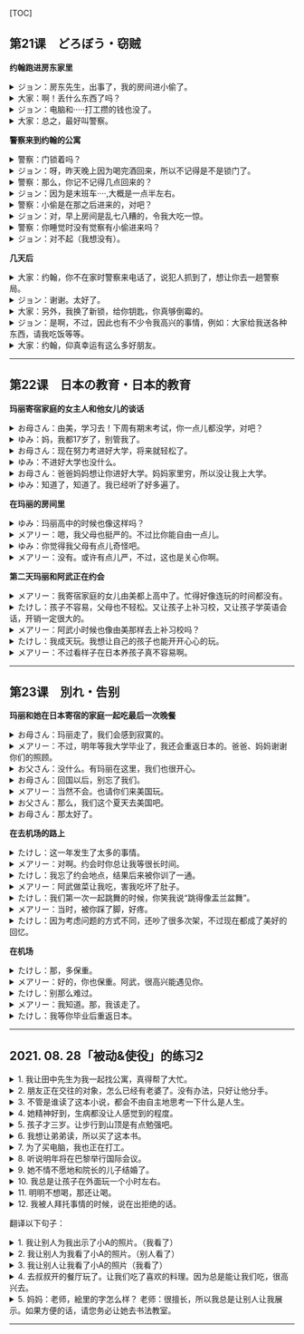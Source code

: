[TOC]
## 第21课　どろぼう・窃贼
**约翰跑进房东家里**
<details>
<summary>
ジョン：房东先生，出事了，我的房间进小偷了。</summary>

大家さん、大変です。どろぼうに　入られました。
</details>

<details>
<summary>
大家：啊！丢什么东西了吗？</summary>

えっ。何か　とられたん　ですか。
</details>

<details>
<summary>
ジョン：电脑和·····打工攒的钱也没了。</summary>

コンピューターと……バイトで　ためたお金　もありません。
</details>

<details>
<summary>
大家：总之，最好叫警察。</summary>

とにかく、警察に　連絡するした　ほうがいいですよ。
</details>

**警察来到约翰的公寓**
<details>
<summary>
警察：门锁着吗？</summary>

かぎは　かけてあったん　ですか。
</details>

<details>
<summary>
ジョン：呀，昨天晚上因为喝完酒回来，所以不记得是不是锁门了。</summary>

さあ……ゆうべは飲んで帰ったから、かぎをかけた　かどうか　よく覚えていないんです。
</details>

<details>
<summary>
警察：那么，你记不记得几点回来的？</summary>

じゃあ、何時ごろ帰ったか　覚えていますか。
</details>

<details>
<summary>
ジョン：因为是末班车····,大概是一点半左右。</summary>

終電だったから……たぶん、一時半ごろです。
</details>

<details>
<summary>
警察：小偷是在那之后进来的，对吧？</summary>

どろぼうは、その後　入ったんですね。
</details>

<details>
<summary>
ジョン：对，早上房间是乱七八糟的，令我大吃一惊。</summary>

ええ。朝、部屋が　めちゃく　ちゃだったんで、びっくり　したんです。
</details>

<details>
<summary>
警察：你睡觉时没有觉察有小偷进来吗？</summary>

寝ている間に　どろぼうに　入られて、気が　つかなかったんですか。
</details>

<details>
<summary>
ジョン：对不起（我想没有）。</summary>

すみません。
</details>

**几天后**
<details>
<summary>
大家：约翰，你不在家时警察来电话了，说犯人抓到了，想让你去一趟警察局。</summary>

ジョンさん、留守の間に　警察から電話が　ありましたよ。犯人が捕まったので、警察に　来てほしい　そうです。
</details>

<details>
<summary>
ジョン：谢谢。太好了。</summary>

ありがとう　ございます。よかった。
</details>

<details>
<summary>
大家：另外，我换了新锁，给你钥匙，你真够倒霉的。</summary>

それから、かざを　新しくしました　から、どうぞ。本当に大変でしたね。
</details>

<details>
<summary>
ジョン：是啊，不过，因此也有不少令我高兴的事情，例如：大家给我送各种东西，请我吃饭等等。</summary>

ええ。でも、そのおかげで、いいことも　ありました。みんな　いろいろな物をくれたり、おごってくれたり　したんです。
</details>

<details>
<summary>
大家：约翰，仰真幸运有这么多好朋友。</summary>

ジョンさんは、いい友だちが　たくさんいて、幸せですね。
</details>

---

## 第22课　日本の教育・日本的教育
**玛丽寄宿家庭的女主人和他女儿的谈话**
<details>
<summary>
お母さん：由美，学习去！下周有期末考试，你一点儿都没学，对吧？</summary>

ゆみ、勉強しなさい。来週は　期末試験があるのに　ぜんぜん勉強していないでしょ。
</details>

<details>
<summary>
ゆみ：妈，我都17岁了，别管我了。</summary>

お母さん、私、もう十七なんだ　から、少し　ほっておいてよ。
</details>

<details>
<summary>
お母さん：现在努力考进好大学，将来就轻松了。</summary>

今、がんばって　おけば、いい大学に入れて、後で　楽になるんだ　から。
</details>

<details>
<summary>
ゆみ：不进好大学也没什么。</summary>

私、別にいい大学に　行けなくてもいい。
</details>

<details>
<summary>
お母さん：爸爸妈妈想让你进好大学。妈妈家里穷，所以没让我上大学。</summary>

お父さんと　お母さんは　あなたを　いい大学に　行かせてあげたいの。お母さんのうちは　貧乏だった　から、大学に行かせて　くれなかったのよ。
</details>

<details>
<summary>
ゆみ：知道了，知道了。我已经听了好多遍了。</summary>

わかった、わかった。その話、もう　何度も聞いた。
</details>

**在玛丽的房间里**
<details>
<summary>
ゆみ：玛丽高中的时候也像这样吗？</summary>

メアリーも、高校の時、こんな　そうだった?
</details>

<details>
<summary>
メアリー：嗯，我父母也挺严的。不过比你能自由一点儿。</summary>

そうねえ、やっばり　親は　うるさかった　けど、もう少し自由が　あったかな。
</details>

<details>
<summary>
ゆみ：你觉得我父母有点儿奇怪吧。</summary>

うちの親、ちょっと変だ　と思う　でしょ。
</details>

<details>
<summary>
メアリー：没有。或许有点儿严，不过，这也是关心你啊。</summary>

そんなこと　ないよ。ちょっと　厳しい　かもしれない　けど、ゆみちゃんのことを　心配しているんだよ。
</details>

**第二天玛丽和阿武正在约会**
<details>
<summary>
メアリー：我寄宿家庭的女儿由美都上高中了。忙得好像连玩的时间都没有。</summary>

うちのゆみちゃん、　高校生なのに　忙しくて、ぜんぜん　遊ぶ時間がない　みたい。
</details>

<details>
<summary>
たけし：孩子不容易，父母也不轻松。又让孩子上补习校，又让孩子学英语会话，开销一定很大的。</summary>

子供も大変だ　けど、親も大変だ　と思うよ。塾に　行かせたり、英会話を　習わせたり、お金が　かかる　だろうなあ。
</details>

<details>
<summary>
メアリー：阿武小时候也像由美那样去上补习校吗？</summary>

たけしくんも子供の時、ゆみちゃんのように　塾に行ってた?
</details>

<details>
<summary>
たけし：我成天玩。我想让自己的孩子也能开开心心的玩。</summary>

ほくは　ずっと　遊んでた。自分の子供にも、のんびり　遊ばせて　あげ　たいなあ。
</details>

<details>
<summary>
メアリー：不过看样子在日本养孩子真不容易啊。</summary>

でも、日本で　子供を育てるのは　大変そうだ　ね。
</details>

---

## 第23课　別れ・告别
**玛丽和她在日本寄宿的家庭一起吃最后一次晚餐**
<details>
<summary>お母さん：玛丽走了，我们会感到寂寞的。</summary>

メアリーがいなくなるとさびしくなるね。
</details>

<details>
<summary>メアリー：不过，明年等我大学毕业了，我还会重返日本的。爸爸、妈妈谢谢你们的照顾。</summary>

でも、来年大学を卒業したら、また日本に戻ってきますから。お父さん、お母さん、本当にお世話になりました。
</details>

<details>
<summary>お父さん：没什么。有玛丽在这里，我们也很开心。</summary>

いや。私たちもメアリーがいて、とても楽しかったよ。
</details>

<details>
<summary>お母さん：回国以后，别忘了我们。</summary>

国に帰っても、私たちのことを忘れないでね。
</details>

<details>
<summary>メアリー：当然不会。也请你们来美国玩。</summary>

もちろん。アメリカにも遊びに来てください。s
</details>

<details>
<summary>お父さん：那么，我们这个夏天去美国吧。</summary>

じゃあ、この夏はアメリカに行くことにしようか。
</details>

<details>
<summary>お母さん：那太好了。</summary>

いいわね。
</details>

**在去机场的路上**
<details>
<summary>たけし：这一年发生了太多的事情。</summary>

この一年、いろいろなことがあったね。
</details>

<details>
<summary>メアリー：对啊。约会时你总让我等很长时间。</summary>

そうそう。デートの時、よく待たされた。
</details>

<details>
<summary>たけし：我忘了约会地点，结果后来被你训了一通。</summary>

ぼくが約束の場所を間違えて、後で、ものすごく怒られたり。
</details>

<details>
<summary>メアリー：阿武做菜让我吃，害我吃坏了肚子。</summary>

たけしくんが作った料理を食べさせられて、おなかをこわしたり。
</details>

<details>
<summary>たけし：我们第一次一起跳舞的时候，你笑我说“跳得像盂兰盆舞”。</summary>

初めて一緒に踊った時、「盆踊りみたいだ」って笑われた。
</details>

<details>
<summary>メアリー：当时，被你踩了脚，好疼。</summary>

あの時は足を踏まれて、痛かった。
</details>

<details>
<summary>たけし：因为考虑问题的方式不同，还吵了很多次架，不过现在都成了美好的回忆。</summary>

考え方が違うから、けんかもよくしたね。でもみんないい思いまだね。
</details>

**在机场**
<details>
<summary>たけし：那，多保重。</summary>

じゃあ、元気でね。
</details>

<details>
<summary>メアリー：好的，你也保重。阿武，很高兴能遇见你。</summary>

うん。たけしくんも。たけしくんに会えて本当によかった。
</details>

<details>
<summary>たけし：别那么难过。</summary>

そんな悲しそうな顔しないで。
</details>

<details>
<summary>メアリー：我知道。那，我该走了。</summary>

わかってる。じゃあ、そろそろ行かなくちゃ。
</details>

<details>
<summary>たけし：我等你毕业后重返日本。</summary>

メアリーが卒業して日本に戻ってくるまで、待っているから。
</details>

---

## 2021. 08. 28「被动&使役」的练习2
<details>
<summary>
1. 我让田中先生为我一起找公寓，真得帮了大忙。</summary>

田中さんに一緒にアパートを探してもらって、本当に助かったわ。
</details>

<details>
<summary>
2. 朋友正在交往的对象，怎么已经有老婆了。没有办法，只好让他分手。</summary>

友達が付き合ってる彼は、なんと奥さんがいた。仕方がない 別れをさせる しかない。
</details>

<details>
<summary>
3. 不管是谁读了这本小说，都会不由自主地思考一下什么是人生。</summary>

この小説を読んだ者は誰でも、人生とは何なのか、今一度考えられる。
</details>

<details>
<summary>
4. 她精神好到，生病都没让人感觉到的程度。</summary>

彼女は 病気であるということに 気付かせない ほど、元気に振る舞ってる。
</details>

<details>
<summary>
5. 孩子才三岁。让步行到山顶是有点勉强吧。</summary>

子供はまだ三歳です。山の上まで歩かせるのは無理でしょう。
</details>

<details>
<summary>
6. 我想让弟弟读，所以买了这本书。</summary>

僕は弟に読ませようと思って、この本を買った。
</details>

<details>
<summary>
7. 为了买电脑，我也正在打工。</summary>

コンピュータを買うために、バイトもやってる。
</details>

<details>
<summary>
8. 听说明年将在巴黎举行国际会议。</summary>

来年はパリで国際会議が開かれるそうです。
</details>

<details>
<summary>
9. 她不情不愿地和院长的儿子结婚了。</summary>

彼女はいやいや院長の息子と結婚させられた。
</details>

<details>
<summary>
10. 我总是让孩子在外面玩一个小时左右。</summary>

私はいつも一時間ぐらい子供を外で遊ばせる。
</details>

<details>
<summary>
11. 明明不想喝，那还让喝。</summary>

飲みたくないのに、飲まされるのです。
</details>

<details>
<summary>
12. 我被人拜托事情的时候，说在出拒绝的话。</summary>

私は人に何か頼まれると、いやだと言えないです。</summary>

</details>

翻译以下句子：
<details>
<summary>
1. 我让别人为我出示了小A的照片。（我看了）</summary>

Aさんの写真を見せてもらった。
</details>

<details>
<summary>
2. 我让别人为我看了小A的照片。（别人看了）</summary>

Aさんの写真を見てもらった。
</details>

<details>
<summary>
3. 我让别人让我看了小A的照片（我看了）</summary>

Aさんの写真を見させてもらった。
</details>

<details>
<summary>
4. 去叔叔开的餐厅玩了。让我们吃了喜欢的料理。因为总是能让我们吃，很高兴去。</summary>

おじがやってる レストランへ遊びに行った。好きな料理を食べさせてくれる。我々はいつでも食べさせてもらえるので、喜んで行ってる。
</details>

<details>
<summary>
5. 妈妈：老师，絵里的字怎么样？
老师：很擅长，所以我总是让别人让我展示。如果方便的话，请您务必让她去书法教室。</summary>

ママ：先生、絵里ちゃんの字がどうでしょうか。
先生：本当に上手なので、いつも展示させていただいております。よろしければ、是非書道教室に行かせてあげてください。
</details>

---

